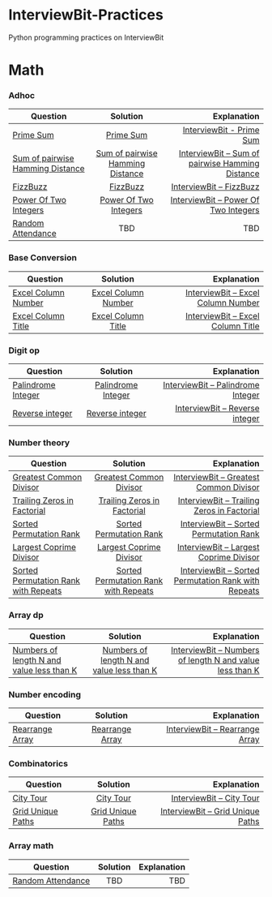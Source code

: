 # InterviewBit-Practices
Python programming practices on InterviewBit

# Math
### Adhoc
| Question        | Solution           | Explanation  |
| ------------- |:-------------:| -----:|
| [Prime Sum](https://www.interviewbit.com/problems/prime-sum/)      | [Prime Sum](https://github.com/woodyko3234/InterviewBit-Practices/blob/master/Math/Adhoc/Prime_Sum.py) | [InterviewBit - Prime Sum](https://python5566.wordpress.com/2019/02/08/interviewbit-prime-sum/) |
| [Sum of pairwise Hamming Distance](https://www.interviewbit.com/problems/sum-of-pairwise-hamming-distance/)      | [Sum of pairwise Hamming Distance](https://github.com/woodyko3234/InterviewBit-Practices/blob/master/Math/Adhoc/Sum_of_pairwise_Hamming_Distance.py)      |  [InterviewBit – Sum of pairwise Hamming Distance](https://python5566.wordpress.com/2019/02/12/interviewbit-sum-of-pairwise-hamming-distance/) |
| [FizzBuzz](https://www.interviewbit.com/problems/fizzbuzz/) | [FizzBuzz](https://github.com/woodyko3234/InterviewBit-Practices/blob/master/Math/Adhoc/FizzBuzz.py)      |   [InterviewBit – FizzBuzz](https://python5566.wordpress.com/2019/02/14/interviewbit-fizzbuzz/) |
| [Power Of Two Integers](https://www.interviewbit.com/problems/power-of-two-integers/) | [Power Of Two Integers](https://github.com/woodyko3234/InterviewBit-Practices/blob/master/Math/Adhoc/Power_Of_Two_Integers.py) | [InterviewBit – Power Of Two Integers](https://python5566.wordpress.com/2019/02/14/interviewbit-power-of-two-integers/) |
| [Random Attendance](https://www.interviewbit.com/problems/random-attendance/) |  TBD | TBD |

### Base Conversion
| Question        | Solution           | Explanation  |
| ------------- |:-------------:| -----:|
| [Excel Column Number](https://www.interviewbit.com/problems/excel-column-number/)      | [Excel Column Number](https://github.com/woodyko3234/InterviewBit-Practices/blob/master/Math/Base%20conversion/Excel_Column_Number.py) | [InterviewBit – Excel Column Number](https://python5566.wordpress.com/2019/02/18/interviewbit-excel-column-number/) |
| [Excel Column Title](https://www.interviewbit.com/problems/excel-column-title/)      | [Excel Column Title](https://github.com/woodyko3234/InterviewBit-Practices/blob/master/Math/Base%20conversion/Excel_Column_Title.py)      |  [InterviewBit – Excel Column Title](https://python5566.wordpress.com/2019/02/18/interviewbit-excel-column-title/) |

### Digit op
| Question        | Solution           | Explanation  |
| ------------- |:-------------:| -----:|
| [Palindrome Integer](https://www.interviewbit.com/problems/palindrome-integer/)      | [Palindrome Integer](https://github.com/woodyko3234/InterviewBit-Practices/blob/master/Math/Digit%20op/Palindrome_Integer.py) | [InterviewBit – Palindrome Integer](https://python5566.wordpress.com/2019/02/18/interviewbit-palindrome-integer/) |
| [Reverse integer](https://www.interviewbit.com/problems/reverse-integer/)      | [Reverse integer](https://github.com/woodyko3234/InterviewBit-Practices/blob/master/Math/Digit%20op/Reverse_integer.py)      |  [InterviewBit – Reverse integer](https://python5566.wordpress.com/2019/02/18/interviewbit-reverse-integer/) |

### Number theory
| Question        | Solution           | Explanation  |
| ------------- |:-------------:| -----:|
| [Greatest Common Divisor](https://www.interviewbit.com/problems/greatest-common-divisor/)      | [Greatest Common Divisor](https://github.com/woodyko3234/InterviewBit-Practices/blob/master/Math/Number%20theory/Greatest_Common_Divisor.py) | [InterviewBit – Greatest Common Divisor](https://python5566.wordpress.com/2019/02/18/interviewbit-greatest-common-divisor/) |
| [Trailing Zeros in Factorial](https://www.interviewbit.com/problems/trailing-zeros-in-factorial/)      | [Trailing Zeros in Factorial](https://github.com/woodyko3234/InterviewBit-Practices/blob/master/Math/Number%20theory/Trailing_Zeros_in_Factorial.py)      |  [InterviewBit – Trailing Zeros in Factorial](https://python5566.wordpress.com/2019/02/21/interviewbit-trailing-zeros-in-factorial/) |
| [Sorted Permutation Rank](https://www.interviewbit.com/problems/sorted-permutation-rank/) | [Sorted Permutation Rank](https://github.com/woodyko3234/InterviewBit-Practices/blob/master/Math/Number%20theory/Sorted_Permutation_Rank.py) | [InterviewBit – Sorted Permutation Rank](https://python5566.wordpress.com/2019/02/21/interviewbit-sorted-permutation-rank/) |
| [Largest Coprime Divisor](https://www.interviewbit.com/problems/largest-coprime-divisor/) | [Largest Coprime Divisor](https://github.com/woodyko3234/InterviewBit-Practices/blob/master/Math/Number%20theory/Largest_Coprime_Divisor.py) | [InterviewBit – Largest Coprime Divisor](https://python5566.wordpress.com/2019/02/21/interviewbit-largest-coprime-divisor/) |
| [Sorted Permutation Rank with Repeats](https://www.interviewbit.com/problems/sorted-permutation-rank-with-repeats/) | [Sorted Permutation Rank with Repeats](https://github.com/woodyko3234/InterviewBit-Practices/blob/master/Math/Number%20theory/Sorted_Permutation_Rank_with_Repeats.py) | [InterviewBit – Sorted Permutation Rank with Repeats](https://python5566.wordpress.com/2019/02/25/interviewbit-sorted-permutation-rank-with-repeats/) |

### Array dp
| Question        | Solution           | Explanation  |
| ------------- |:-------------:| -----:|
| [Numbers of length N and value less than K](https://www.interviewbit.com/problems/numbers-of-length-n-and-value-less-than-k/)      | [Numbers of length N and value less than K](https://github.com/woodyko3234/InterviewBit-Practices/blob/master/Math/Array%20dp/Numbers_of_length_N_and_value_less_than_K.py) | [InterviewBit – Numbers of length N and value less than K](https://python5566.wordpress.com/2019/02/28/interviewbit-numbers-of-length-n-and-value-less-than-k/) |

### Number encoding
| Question        | Solution           | Explanation  |
| ------------- |:-------------:| -----:|
| [Rearrange Array](https://www.interviewbit.com/problems/rearrange-array/) | [Rearrange Array](https://github.com/woodyko3234/InterviewBit-Practices/blob/master/Math/Number%20encoding/Rearrange_Array.py) | [InterviewBit – Rearrange Array](https://python5566.wordpress.com/2019/03/01/interviewbit-rearrange-array/) |

### Combinatorics
| Question        | Solution           | Explanation  |
| ------------- |:-------------:| -----:|
| [City Tour](https://www.interviewbit.com/problems/city-tour/) |  [City Tour](https://github.com/woodyko3234/InterviewBit-Practices/blob/master/Math/Combinatorics/City_Tour.py) | [InterviewBit – City Tour](https://python5566.wordpress.com/2019/03/08/interviewbit-city-tour/) |
| [Grid Unique Paths](https://www.interviewbit.com/problems/grid-unique-paths/) | [Grid Unique Paths](https://github.com/woodyko3234/InterviewBit-Practices/blob/master/Math/Combinatorics/Grid_Unique_Paths.py) | [InterviewBit – Grid Unique Paths](https://python5566.wordpress.com/2019/03/01/interviewbit-grid-unique-paths/) |

### Array math
| Question        | Solution           | Explanation  |
| ------------- |:-------------:| -----:|
| [Random Attendance](https://www.interviewbit.com/problems/random-attendance/) |  TBD | TBD |
